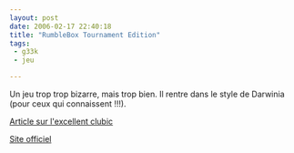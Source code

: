 ```yaml
---
layout: post
date: 2006-02-17 22:40:18
title: "RumbleBox Tournament Edition"
tags:
 - g33k
 - jeu

---
```


Un jeu trop trop bizarre, mais trop bien. Il rentre dans le style de Darwinia (pour ceux qui connaissent !!!).

[Article sur l'excellent clubic](http://www.clubic.com/telecharger-fiche18925-rumblebox.html)

[Site officiel](http://phackett.com/rumblebox/)
